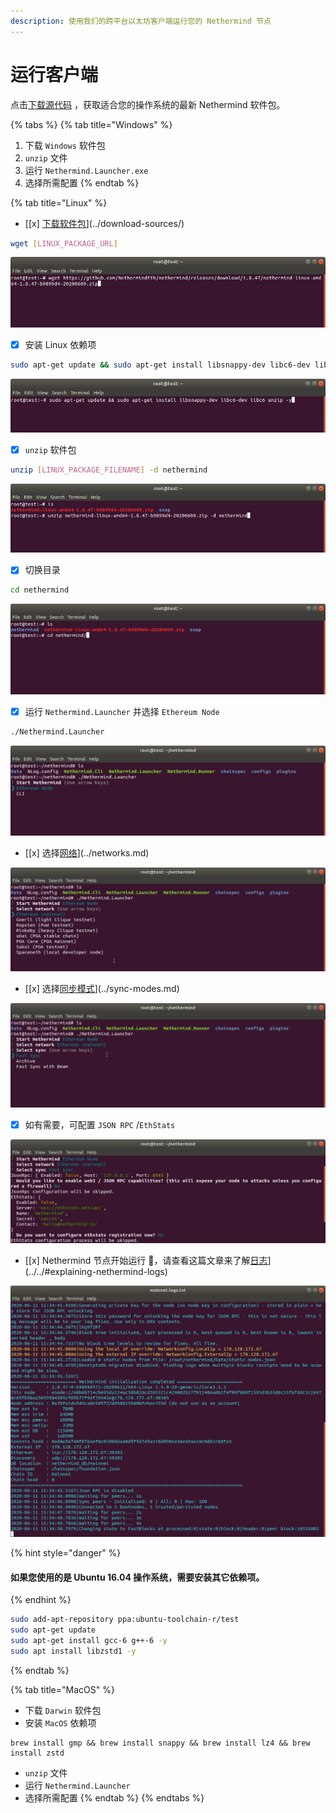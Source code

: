 ```yaml
---
description: 使用我们的跨平台以太坊客户端运行您的 Nethermind 节点
---
```


# 运行客户端

点击[下载源代码](../download-sources/) ，获取适合您的操作系统的最新 Nethermind 软件包。

{% tabs %}
{% tab title="Windows" %}
1. 下载 `Windows` 软件包
2. `unzip` 文件
3. 运行 `Nethermind.Launcher.exe`
4. 选择所需配置
{% endtab %}

{% tab title="Linux" %}
* [[x] [下载软件包](https://docs.nethermind.io/nethermind/ethereum-client/download-sources)](../download-sources/)

```bash
wget [LINUX_PACKAGE_URL]
```

![使用 wget 工具下载软件包](../../.gitbook/assets/image%20%282%29.png)

* [x] 安装 Linux 依赖项

```bash
sudo apt-get update && sudo apt-get install libsnappy-dev libc6-dev libc6 unzip -y
```

![安装 Linux 依赖项](../../.gitbook/assets/image%20%2816%29.png)

* [x] `unzip` 软件包

```bash
unzip [LINUX_PACKAGE_FILENAME] -d nethermind
```

![解压软件包](../../.gitbook/assets/image%20%287%29.png)

* [x] 切换目录

```bash
cd nethermind
```

![切换目录](../../.gitbook/assets/image%20%288%29.png)

* [x] 运行 `Nethermind.Launcher` 并选择 `Ethereum Node`

```bash
./Nethermind.Launcher
```

![运行 Nethermind.Launcher](../../.gitbook/assets/image%20%2819%29.png)

* [[x] 选择[网络](https://docs.nethermind.io/nethermind/ethereum-client/networks)](../networks.md)

![选择网络](../../.gitbook/assets/image%20%2814%29.png)

* [[x] 选择[同步模式](https://docs.nethermind.io/nethermind/ethereum-client/sync-modes)](../sync-modes.md)

![选择同步模式](../../.gitbook/assets/image%20%285%29.png)

* [x] 如有需要，可配置 `JSON RPC` /`EthStats`

![JSON RPC / EthStats 配置](../../.gitbook/assets/image%20%2813%29.png)

* [[x] Nethermind 节点开始运行 🎉，请查看这篇文章来了解[日志](https://docs.nethermind.io/nethermind/#explaining-nethermind-logs)](../../#explaining-nethermind-logs)

![正在运行以太坊主网的 Nethermind 客户端](../../.gitbook/assets/image%20%2818%29.png)

{% hint style="danger" %}
#### 如果您使用的是 Ubuntu 16.04 操作系统，需要安装其它依赖项。
{% endhint %}

```bash
sudo add-apt-repository ppa:ubuntu-toolchain-r/test
sudo apt-get update
sudo apt-get install gcc-6 g++-6 -y
sudo apt install libzstd1 -y
```
{% endtab %}

{% tab title="MacOS" %}
* 下载 `Darwin` 软件包
* 安装 `MacOS` 依赖项

```text
brew install gmp && brew install snappy && brew install lz4 && brew install zstd
```

* `unzip` 文件
* 运行 `Nethermind.Launcher`
* 选择所需配置
{% endtab %}
{% endtabs %}










